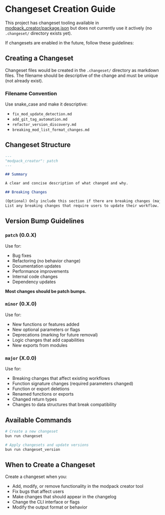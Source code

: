 # Changeset Creation Guide

This project has changeset tooling available in [modpack_creator/package.json](modpack_creator/package.json) but does not currently use it actively (no `.changeset/` directory exists yet).

If changesets are enabled in the future, follow these guidelines:

## Creating a Changeset

Changeset files would be created in the `.changeset/` directory as markdown files. The filename should be descriptive of the change and must be unique (not already exist).

### Filename Convention

Use snake_case and make it descriptive:
- `fix_mod_update_detection.md`
- `add_git_tag_automation.md`
- `refactor_version_discovery.md`
- `breaking_mod_list_format_changes.md`

## Changeset Structure

```markdown
---
"modpack_creator": patch
---

## Summary

A clear and concise description of what changed and why.

## Breaking Changes

(Optional) Only include this section if there are breaking changes (major version bumps).
List any breaking changes that require users to update their workflow.
```

## Version Bump Guidelines

### `patch` (0.0.X)
Use for:
- Bug fixes
- Refactoring (no behavior change)
- Documentation updates
- Performance improvements
- Internal code changes
- Dependency updates

**Most changes should be patch bumps.**

### `minor` (0.X.0)
Use for:
- New functions or features added
- New optional parameters or flags
- Deprecations (marking for future removal)
- Logic changes that add capabilities
- New exports from modules

### `major` (X.0.0)
Use for:
- Breaking changes that affect existing workflows
- Function signature changes (required parameters changed)
- Function or export deletions
- Renamed functions or exports
- Changed return types
- Changes to data structures that break compatibility

## Available Commands

```bash
# Create a new changeset
bun run changeset

# Apply changesets and update versions
bun run changeset_version
```

## When to Create a Changeset

Create a changeset when you:
- Add, modify, or remove functionality in the modpack creator tool
- Fix bugs that affect users
- Make changes that should appear in the changelog
- Change the CLI interface or flags
- Modify the output format or behavior
